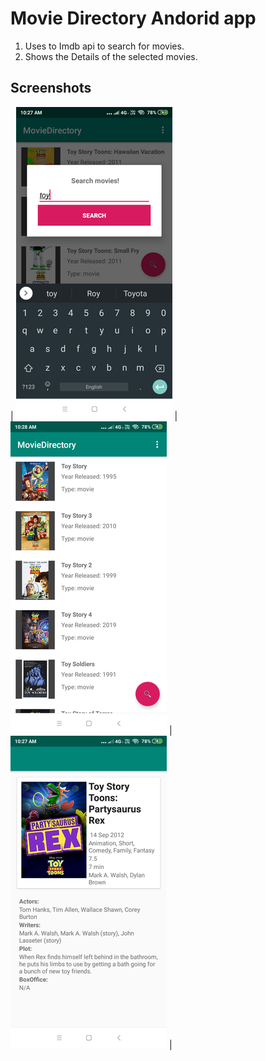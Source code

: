 # Movie Directory Andorid app

1. Uses to Imdb api to search for movies.
1. Shows the Details of the selected movies.

## Screenshots
| ![](Screenshots/search-dialog.png) | ![](Screenshots/movie-list.png) | ![](Screenshots/movie-detail.png) |
